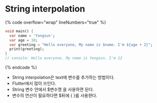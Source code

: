 # String interpolation

{% code overflow="wrap" lineNumbers="true" %}
```dart
void main() {
  var name = 'Yongsun';
  var age = 10;
  var greeting = "Hello everyone, My name is $name. I'm ${age + 2}";
  print(greeting);
}
// console: Hello everyone, My name is Yongsun. I'm 12
```
{% endcode %}

* String interpolation은 text에 변수를 추가하는 방법이다.&#x20;
* Flutter에서 많이 쓰인다.
* String 변수 안에서 $변수명 을 사용하면 된다.
* 변수의 연산이 필요하다면 $뒤에 { }를 사용햔다.
